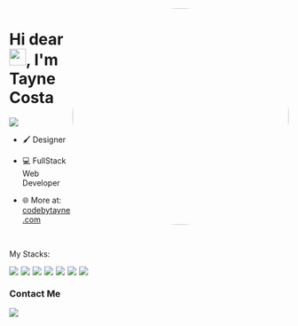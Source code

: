 <img align="right" height="390em" style="border-radius: 50% !important;" src="https://images2.imgbox.com/69/59/1jKxRzmm_o.png"/>

<h1 align="left">
  Hi dear <img src="https://raw.githubusercontent.com/kaueMarques/kaueMarques/master/hi.gif" width="30px"/>, I'm Tayne Costa
</h1>

<p align="left">
  <img src="https://komarev.com/ghpvc/?username=codebytayne&color=05122A" alt"Profile Views" /> 
</p>

- 🖌️ Designer

- 💻 FullStack Web Developer

- 🌐 More at: [codebytayne.com](https://www.codebytayne.com)

<br>

<p>
  My Stacks:
</p>

<div style="display: flex; gap: 5px">
<img src="https://img.shields.io/badge/JavaScript-05122A?logo=javascript"/>
<img src="https://img.shields.io/badge/HTML5-05122A?logo=html5"/>
<img src="https://img.shields.io/badge/CSS3-05122A?logo=css3"/>
<img src="https://img.shields.io/badge/React-05122A?logo=react"/>
<img src="https://img.shields.io/badge/VueJS-05122A?logo=vuedotjs"/>
<img src="https://img.shields.io/badge/NodeJS-05122A?logo=nodedotjs"/>
<img src="https://img.shields.io/badge/MySQL-05122A?logo=mysql"/>
</div>

<h3>
  Contact Me
</h3>

<a href="https://www.linkedin.com/in/taynelc" target="_blank">
  <img src="https://img.shields.io/badge/taynelc-05122A?logo=linkedin"/>
</a>
